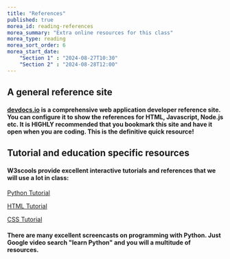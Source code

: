 ```yaml
---
title: "References"
published: true
morea_id: reading-references
morea_summary: "Extra online resources for this class"
morea_type: reading
morea_sort_order: 6
morea_start_date: 
    "Section 1" : "2024-08-27T10:30"
    "Section 2" : "2024-08-28T12:00"
---
```

## A general reference site 

#### [devdocs.io](http://devdocs.io/) is a comprehensive web application developer reference site. You can configure it to show the references for HTML,  Javascript, Node.js etc. It is **HIGHLY** recommended that you bookmark this site and have it open when you are coding. This is the definitive quick resource!

## Tutorial and education specific resources

#### W3scools provide excellent interactive tutorials and references that we will use a lot in class: 

[Python Tutorial](https://www.w3schools.com/python/default.asp)

[HTML Tutorial](https://www.w3schools.com/html/default.asp)

[CSS Tutorial](https://www.w3schools.com/css/default.asp)


#### There are many excellent screencasts on programming with Python. Just Google video search "learn Python" and you will a multitude of resources. 
